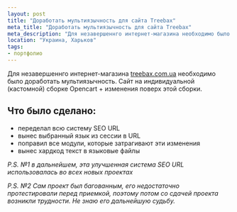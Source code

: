```yaml
---
layout: post
title: "Доработать мультиязычность для сайта Treebax"
meta_title: "Доработать мультиязычность для сайта Treebax"
meta_description: "Для незавершеннго интернет-магазина необходимо было доработать мультиязычность."
location: "Украина, Харьков"
tags:
- портфолио
---
```


Для незавершеннго интернет-магазина <a href="https://treebax.com.ua" target="_blank">treebax.com.ua</a> необходимо было доработать мультиязычность. Сайт на индивидуальной (кастомной) сборке Opencart + изменения поверх этой сборки.

## Что было сделано:

* переделал всю систему SEO URL
* вынес выбранный язык из сессии в URL
* поправил все модули, которые затрагивают эти изменения
* вынес хардкод текст в языковые файлы

*P.S. №1 в дальнейшем, эта улучшенная система SEO URL использовалась во всех новых проектах*

*P.S. №2 Сам проект был багованным, его недостаточно протестировали перед приемкой, поэтому потом со сдачей проекта возникли трудности. Не знаю его дальнейшую судьбу.*